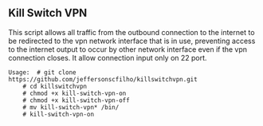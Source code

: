 ## Kill Switch VPN

This script allows all traffic from the outbound connection to the internet to be redirected to the vpn network interface that is in use, preventing access to the internet output to occur by other network interface even if the vpn connection closes. It allow connection input only on 22 port.

```
Usage:  # git clone https://github.com/jeffersonscfilho/killswitchvpn.git
	# cd killswitchvpn
	# chmod +x kill-switch-vpn-on
	# chmod +x kill-switch-vpn-off
	# mv kill-switch-vpn* /bin/
	# kill-switch-vpn-on
```
